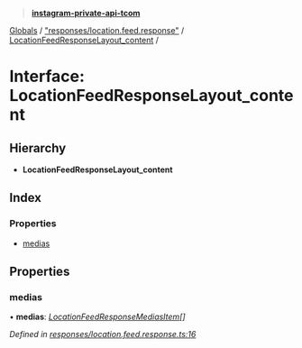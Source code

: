 > **[instagram-private-api-tcom](../README.md)**

[Globals](../README.md) / ["responses/location.feed.response"](../modules/_responses_location_feed_response_.md) / [LocationFeedResponseLayout_content](_responses_location_feed_response_.locationfeedresponselayout_content.md) /

# Interface: LocationFeedResponseLayout_content

## Hierarchy

* **LocationFeedResponseLayout_content**

## Index

### Properties

* [medias](_responses_location_feed_response_.locationfeedresponselayout_content.md#medias)

## Properties

###  medias

• **medias**: *[LocationFeedResponseMediasItem](_responses_location_feed_response_.locationfeedresponsemediasitem.md)[]*

*Defined in [responses/location.feed.response.ts:16](https://github.com/cuonglnhust/instagram-private-api-tcom/blob/3e16058/src/responses/location.feed.response.ts#L16)*